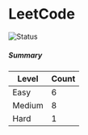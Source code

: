 # LeetCode

![Status](https://img.shields.io/badge/status-14%2F329-brightgreen.svg)

##### Summary

| Level  | Count|
|--------|------|
| Easy   |  6   |
| Medium |  8   |
| Hard   |  1    |

